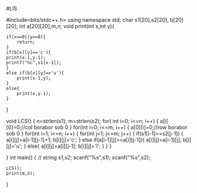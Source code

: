 #LIS

#include<bits/stdc++.h>
using namespace std;
char s1[20],s2[20], b[20][20];
int a[20][20],m,n;
void print(int x,int y){

    if(x==0||y==0){
        return;
    }
    if(b[x][y]=='c'){
    print(x-1,y-1);
    printf("%c",s1[x-1]);
    }
    else if(b[x][y]=='u'){
        print(x-1,y);
    }
    else{
        print(x,y-1);
    }
}

void LCS()
{
    n=strlen(s1);
     m=strlen(s2);
    for( int i=0; i<=n; i++)
    {
        a[i][0]=0;//col borabor sob 0
    }
    for(int i=0; i<=m; i++)
    {
        a[0][i]=0;//row borabor sob 0
    }
    for(int i=1; i<=n; i++)
    {
        for(int j=1; j<=m; j++)
        {
            if(s1[i-1]==s2[j-1])
            {
                a[i][j]=a[i-1][j-1]+1;
                b[i][j]='c';
            }
            else if(a[i-1][j]>=a[i][j-1]){
                a[i][j]=a[i-1][j];
                b[i][j]='u';
            }
            else{
                 a[i][j]=a[i][j-1];
                b[i][j]='l';
            }
        }
    }

}
int main()
{
   // string s1,s2;
    scanf("%s",s1);
    scanf("%s",s2);

    LCS();
    print(m,n);

}
